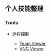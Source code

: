 ## 个人技能整理

### Tools

- 远程控制 

    * [Team Viewer](https://github.com/ydalbj/skills/Tools/RemoteControl/team-viewer.md)
    * [VNC Viewer](https://github.com/ydalbj/skills/Tools/RemoteControl/vnc-viewer.md)